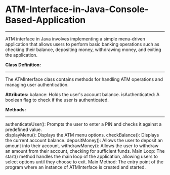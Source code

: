 # ATM-Interface-in-Java-Console-Based-Application
<hr>

ATM interface in Java involves implementing a simple menu-driven application that allows users to perform basic banking operations such as checking their balance, depositing money, withdrawing money, and exiting the application.

**Class Definition:** 
<hr>

The ATMInterface class contains methods for handling ATM operations and managing user authentication.

**Attributes:**
balance: Holds the user's account balance.
isAuthenticated: A boolean flag to check if the user is authenticated.

**Methods:**
<hr>

authenticateUser(): Prompts the user to enter a PIN and checks it against a predefined value.
<br>
displayMenu(): Displays the ATM menu options.
checkBalance(): Displays the current account balance.
depositMoney(): Allows the user to deposit an amount into their account.
withdrawMoney(): Allows the user to withdraw an amount from their account, checking for sufficient funds.
Main Loop: The start() method handles the main loop of the application, allowing users to select options until they choose to exit.
Main Method: The entry point of the program where an instance of ATMInterface is created and started.

